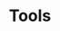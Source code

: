 ---
title: 'Tools'
meta_title: 'Tools - MultiSafepay Docs'
breadcrumb_title: 'Tools'
layout: 'block'
meta_description: "The MultiSafepay Documentation Center presents all relevant information about our Plugins and API. You can also find support pages for payment methods, tools and general questions as well as the contact details of our Support and Integration Teams."
logo: '/svgs/Tools.svg'
short_description: 'Read more about special features and functionalities that the MultiSafepay service has to offer.'
weight: 50
---
